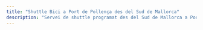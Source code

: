 ```yaml
---
title: "Shuttle Bici a Port de Pollença des del Sud de Mallorca"
description: "Servei de shuttle programat des del Sud de Mallorca a Port de Pollença. Pedala la Tramuntana un sentit, shuttle de tornada."
---
```


<!-- Content will be added later -->
